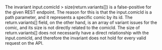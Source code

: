 The invariant input.comicId > size(return.variants[]) is a false-positive for the given REST endpoint. The reason for this is that the input.comicId is a path parameter, and it represents a specific comic by its id. The return.variants[] field, on the other hand, is an array of variant issues for the comic, and its size is not directly related to the comicId. The size of return.variants[] does not necessarily have a direct relationship with the input.comicId, and therefore the invariant does not hold for every valid request on the API.

